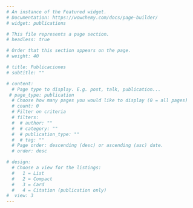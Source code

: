 ```yaml
---
# An instance of the Featured widget.
# Documentation: https://wowchemy.com/docs/page-builder/
# widget: publications

# This file represents a page section.
# headless: true

# Order that this section appears on the page.
# weight: 40

# title: Publicaciones
# subtitle: ""

# content:
  # Page type to display. E.g. post, talk, publication...
 # page_type: publication
  # Choose how many pages you would like to display (0 = all pages)
  # count: 0
  # Filter on criteria
  # filters:
  #  # author: ""
  #  # category: ""
  #  # publication_type: ""
  #  # tag: ""
  # Page order: descending (desc) or ascending (asc) date.
  # order: desc

# design:
  # Choose a view for the listings:
  #   1 = List
  #   2 = Compact
  #   3 = Card
  #   4 = Citation (publication only)
#  view: 3
---
```

